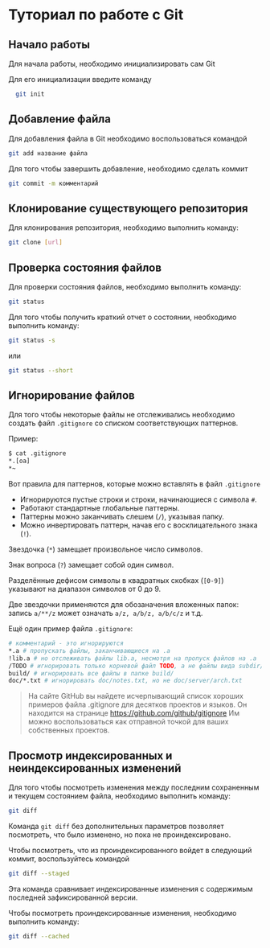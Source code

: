 # Туториал по работе с Git

## Начало работы

Для начала работы, необходимо инициализировать сам Git

Для его инициализации введите команду  

```bash
  git init
```

## Добавление файла

Для добавления файла в Git необходимо воспользоваться командой  

```bash
git add название файла
```

Для того чтобы завершить добавление, необходимо сделать коммит  

```bash
git commit -m комментарий
```

## Клонирование существующего репозитория

Для клонирования репозитория, необходимо выполнить команду:  

```bash
git clone [url]
```

## Проверка состояния файлов

Для проверки состояния файлов, необходимо выполнить команду:

```bash
git status
```

Для того чтобы получить краткий отчет о состоянии, необходимо выполнить команду:

```bash
git status -s
```

или

```bash
git status --short
```

## Игнорирование файлов  

Для того чтобы некоторые файлы не отслеживались необходимо создать файл `.gitignore` со списком соответствующих паттернов.  

Пример:

```bash
$ cat .gitignore
*.[oa]
*~
```

Вот правила для паттернов, которые можно вставлять в файл `.gitignore`  

* Игнорируются пустые строки и строки, начинающиеся с символа `#`.  
* Работают стандартные глобальные паттерны.
* Паттерны можно заканчивать слешем (`/`), указывая папку.
* Можно инвертировать паттерн, начав его с восклицательного знака (`!`).  

Звездочка (`*`) замещает произвольное число символов.

Знак вопроса (`?`) замещает собой один символ.

Разделённые дефисом символы в квадратных скобках (`[0-9]`) указывают на диапазон символов от 0 до 9.

Две звездочки применяются для обозаначения вложенных папок: запись `a/**/z` может означать `a/z, a/b/z, a/b/c/z` и т.д.

Ещё один пример файла `.gitignore`:

```bash
# комментарий - это игнорируются
*.a # пропускать файлы, заканчивающиеся на .a
!lib.a # но отслеживать файлы lib.a, несмотря на пропуск файлов на .a
/TODO # игнорировать только корневой файл TODO, а не файлы вида subdir/TODO
build/ # игнорировать все файлы в папке build/
doc/*.txt # игнорировать doc/notes.txt, но не doc/server/arch.txt
```

>На сайте GitHub вы найдете исчерпывающий список хороших примеров файла .gitignore для десятков проектов и языков. Он находится на странице <https://github.com/github/gitignore> Им можно воспользоваться как отправной точкой для ваших собственных проектов.

## Просмотр индексированных и неиндексированных изменений

Для того чтобы посмотреть изменения между последним сохраненным и текущем состоянием файла, необходимо выполнить команду:  

```bash
git diff
```

Команда `git diff` без дополнительных параметров позволяет посмотреть, что было изменено, но пока не проиндексировано.

Чтобы посмотреть, что из проиндексированного войдет в следующий коммит, воспользуйтесь командой

```bash
git diff --staged
```

Эта команда сравнивает индексированные изменения с содержимым последней зафиксированной версии.

Чтобы посмотреть проиндексированные изменения, необходимо выполнить команду:

```bash
git diff --cached
```
